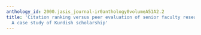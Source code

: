 ```yaml
---
anthology_id: 2000.jasis_journal-ir0anthology0volumeA51A2.2
title: 'Citation ranking versus peer evaluation of senior faculty research performance:
  A case study of Kurdish scholarship'
---
```

